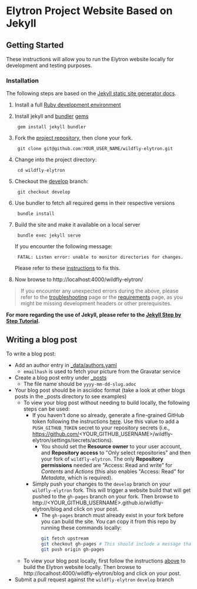 # Elytron Project Website Based on Jekyll

## Getting Started

These instructions will allow you to run the Elytron website locally for development and testing purposes.

### Installation
The following steps are based on the [Jekyll static site generator docs](https://jekyllrb.com/docs/).

1. Install a full [Ruby development environment](https://jekyllrb.com/docs/installation/)
2. Install jekyll and [bundler](https://jekyllrb.com/docs/ruby-101/#bundler)  [gems](https://jekyllrb.com/docs/ruby-101/#gems) 
  
        gem install jekyll bundler

3. Fork the [project repository](https://github.com/wildfly-security/wildfly-elytron), then clone your fork.
  
        git clone git@github.com:YOUR_USER_NAME/wildfly-elytron.git

4. Change into the project directory:
  
        cd wildfly-elytron

5. Checkout the [develop](https://github.com/wildfly-security/wildfly-elytron/tree/develop) branch:
  
        git checkout develop

6. Use bundler to fetch all required gems in their respective versions

        bundle install

7. Build the site and make it available on a local server
  
        bundle exec jekyll serve

   If you encounter the following message:

        FATAL: Listen error: unable to monitor directories for changes.  
        
   Please refer to these [instructions](https://github.com/guard/listen/wiki/Increasing-the-amount-of-inotify-watchers) to fix this.       
        
8. Now browse to http://localhost:4000/wildfly-elytron/

> If you encounter any unexpected errors during the above, please refer to the [troubleshooting](https://jekyllrb.com/docs/troubleshooting/#configuration-problems) page or the [requirements](https://jekyllrb.com/docs/installation/#requirements) page, as you might be missing development headers or other prerequisites.


**For more regarding the use of Jekyll, please refer to the [Jekyll Step by Step Tutorial](https://jekyllrb.com/docs/step-by-step/01-setup/).**

## Writing a blog post

To write a blog post:

- Add an author entry in [_data/authors.yaml](https://github.com/wildfly-security/wildfly-elytron/tree/develop/_data/authors.yaml)
    - `emailhash` is used to fetch your picture from the Gravatar service
- Create a blog post entry under [_posts](https://github.com/wildfly-security/wildfly-elytron/tree/develop/_posts)
    - The file name should be `yyyy-mm-dd-slug.adoc`
- Your blog post should be in asciidoc format (take a look at other blogs posts in the _posts directory to see examples)
    - To view your blog post without needing to build locally, the following steps can be used:
        - If you haven't done so already, generate a fine-grained GitHub token following the instructions
          [here](https://docs.github.com/en/authentication/keeping-your-account-and-data-secure/managing-your-personal-access-tokens#creating-a-fine-grained-personal-access-token). Use this value to add a `PUSH_GITHUB_TOKEN` secret to your
          repository secrets (i.e., https://github.com/<YOUR_GITHUB_USERNAME>/wildfly-elytron/settings/secrets/actions).
          - You should set the **Resource owner** to your user account, and **Repository access** to "Only select repositories" and then your fork of `wildfly-elytron`. The only **Repository permissions** needed are "Access: Read and write" for _Contents_ and _Actions_ (this also enables "Access: Read" for _Metadata_, which is required).
        - Simply push your changes to the `develop` branch on your `wildfly-elytron` fork. This will trigger a website
          build that will get pushed to the `gh-pages` branch on your fork. Then browse to
          http://<YOUR_GITHUB_USERNAME>.github.io/wildfly-elytron/blog and click on your post.
          - The `gh-pages` branch must already exist in your fork before you can build the site. You can copy it from this repo by running these commands locally:
            ```bash
            git fetch upstream
            git checkout gh-pages # This should include a message that the branch is tracking upstream/gh-pages
            git push origin gh-pages
            ```
    - To view your blog post locally, first follow the instructions [above](https://github.com/wildfly-security/wildfly-elytron/tree/develop#installation) to build the Elytron website
      locally. Then browse to http://localhost:4000/wildfly-elytron/blog and click on your post.
- Submit a pull request against the `wildfly-elytron` `develop` branch

